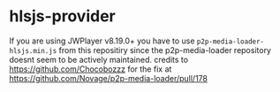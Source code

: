 # hlsjs-provider

If you are using JWPlayer v8.19.0+ you have to use `p2p-media-loader-hlsjs.min.js` from this repositiry since the p2p-media-loader repository doesnt seem to be actively maintained.
credits to https://github.com/Chocobozzz for the fix at https://github.com/Novage/p2p-media-loader/pull/178
